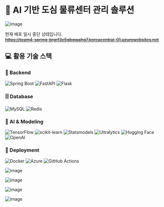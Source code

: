 # 🚟 AI 기반 도심 물류센터 관리 솔루션

![image](https://github.com/user-attachments/assets/dc9a2536-0100-4d00-9615-193d0fd02381)


현재 배포 일시 중단 상태입니다. \
~~https://team4-spring-brgrf3e5gbgwahg7.koreacentral-01.azurewebsites.net~~

## 💻 활용 기술 스택

### 🔧 Backend
![Spring Boot](https://img.shields.io/badge/spring--boot-6DB33F?style=for-the-badge&logo=springboot&logoColor=white)
![FastAPI](https://img.shields.io/badge/fastapi-009688?style=for-the-badge&logo=fastapi&logoColor=white)
![Flask](https://img.shields.io/badge/flask-000000?style=for-the-badge&logo=flask&logoColor=white)

### 🗄️ Database
![MySQL](https://img.shields.io/badge/mysql-4479A1?style=for-the-badge&logo=mysql&logoColor=white)
![Redis](https://img.shields.io/badge/redis-DC382D?style=for-the-badge&logo=redis&logoColor=white)

### 🤖 AI & Modeling
![TensorFlow](https://img.shields.io/badge/tensorflow-FF6F00?style=for-the-badge&logo=tensorflow&logoColor=white)
![scikit-learn](https://img.shields.io/badge/scikit--learn-F7931E?style=for-the-badge&logo=scikitlearn&logoColor=white)
![Statsmodels](https://img.shields.io/badge/statsmodels-0C4B33?style=for-the-badge)
![Ultralytics](https://img.shields.io/badge/ultralytics-292929?style=for-the-badge)
![Hugging Face](https://img.shields.io/badge/huggingface-FFD21F?style=for-the-badge&logo=huggingface&logoColor=black)
![OpenAI](https://img.shields.io/badge/openai-412991?style=for-the-badge&logo=openai&logoColor=white)

### 🚀 Deployment
![Docker](https://img.shields.io/badge/docker-2496ED?style=for-the-badge&logo=docker&logoColor=white)
![Azure](https://img.shields.io/badge/azure-0078D4?style=for-the-badge&logo=microsoftazure&logoColor=white)
![GitHub Actions](https://img.shields.io/badge/github%20actions-2088FF?style=for-the-badge&logo=githubactions&logoColor=white)


![image](https://github.com/user-attachments/assets/10ad9dfb-4520-4792-833e-954e1de5fe50)

![image](https://github.com/user-attachments/assets/36341c4e-17c8-4fd4-9041-a0b2ac71581d)

![image](https://github.com/user-attachments/assets/3d614070-2d76-4cb9-a824-2c9fe15fefd8)

![image](https://github.com/user-attachments/assets/03aab080-9681-4cd2-93da-065f457678b2)


<!--

**Here are some ideas to get you started:**

🙋‍♀️ A short introduction - what is your organization all about?
🌈 Contribution guidelines - how can the community get involved?
👩‍💻 Useful resources - where can the community find your docs? Is there anything else the community should know?
🍿 Fun facts - what does your team eat for breakfast?
🧙 Remember, you can do mighty things with the power of [Markdown](https://docs.github.com/github/writing-on-github/getting-started-with-writing-and-formatting-on-github/basic-writing-and-formatting-syntax)
-->

